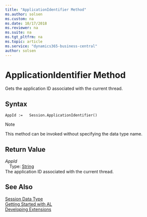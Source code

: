 ```yaml
---
title: "ApplicationIdentifier Method"
ms.author: solsen
ms.custom: na
ms.date: 10/17/2018
ms.reviewer: na
ms.suite: na
ms.tgt_pltfrm: na
ms.topic: article
ms.service: "dynamics365-business-central"
author: solsen
---
```

[//]: # (START>DO_NOT_EDIT)
[//]: # (IMPORTANT:Do not edit any of the content between here and the END>DO_NOT_EDIT.)
[//]: # (Any modifications should be made in the .xml files in the ModernDev repo.)
# ApplicationIdentifier Method
Gets the application ID associated with the current thread.

## Syntax
```
AppId :=   Session.ApplicationIdentifier()
```
> [!NOTE]  
> This method can be invoked without specifying the data type name.  


## Return Value
*AppId*  
&emsp;Type: [String](../string/string-data-type.md)  
The application ID associated with the current thread.  


[//]: # (IMPORTANT: END>DO_NOT_EDIT)
## See Also
[Session Data Type](session-data-type.md)  
[Getting Started with AL](../../devenv-get-started.md)  
[Developing Extensions](../../devenv-dev-overview.md)